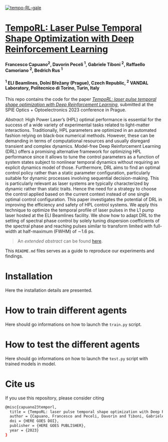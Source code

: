 <a href="https://ibb.co/qsKfhNN"><img src="https://i.ibb.co/hWbjrBB/tempo-RL-gale.jpg" alt="tempo-RL-gale" border="0"></a>

# [TempoRL: Laser Pulse Temporal Shape Optimization with Deep Reinforcement Learning](link_to_arxiv)
#### Francesco Capuano<sup>2</sup>, Davorin Peceli <sup>1</sup>, Gabriele Tiboni <sup>2</sup>, Raffaello Camoriano <sup>2</sup>, Bedrich Rus <sup>1</sup>
#### <sup>1</sup> ELI Beamlines, Dolní Břežany (Prague), Czech Republic, <sup>2</sup> VANDAL Laboratory, Politecnico di Torino, Turin, Italy

This repo contains the code for the paper [*TempoRL: laser pulse temporal shape optimization with Deep Reinforcement Learning*](link_to_arxiv), submitted at the SPIE Optics + Optoelectronics 2023 conference in Prague. 

*Abstract*: High Power Laser’s (HPL) optimal performance is essential for the success of a wide variety of experimental tasks related to light-matter interactions. Traditionally, HPL parameters are optimized in an automated fashion relying on black-box numerical methods. However, these can be demanding in terms of computational resources and usually disregard transient and complex dynamics. Model-free Deep Reinforcement Learning (DRL) offers a promising alternative framework for optimizing HPL performance since it allows to tune the control parameters as a function of system states subject to nonlinear temporal dynamics without requiring an explicit dynamics model of those. Furthermore, DRL aims to find an optimal control policy rather than a static parameter configuration, particularly suitable for dynamic processes involving sequential decision-making. This is particularly relevant as laser systems are typically characterized by dynamic rather than static traits. Hence the need for a strategy to choose the control applied based on the current context instead of one single optimal control configuration. This paper investigates the potential of DRL in improving the efficiency and safety of HPL control systems. We apply this technique to optimize the temporal profile of laser pulses in the L1 pump laser hosted at the ELI Beamlines facility. We show how to adapt DRL to the setting of spectral phase control by solely tuning dispersion coefficients of the spectral phase and reaching pulses similar to transform limited with full-width at half-maximum (FWHM) of ∼1.6 ps.

> An *extended abstract* can be found [here](link_to_extended_abstract).

This `README.md` files serves as a guide to reproduce our experiments and findings.

# Installation
Here the installation details are presented.
# How to train different agents
Here should go informations on how to launch the `train.py` script.
# How to test the different agents
Here should go informations on how to launch the `test.py` script with trained models in model.
# Cite us
If you use this repository, please consider citing

```bash
@misc{capuano23temporl,
  title = {TempoRL: laser pulse temporal shape optimization with Deep Reinforcement Learning},
  author = {Capuano, Francesco and Peceli, Davorin and Tiboni, Gabriele and Camoriano, Raffaello and Rus, Bedrich},
  doi = {HERE GOES DOI},
  publisher = {HERE GOES PUBLISHER},
  year = {2023}
}
```